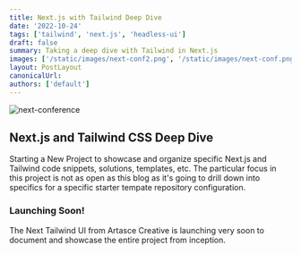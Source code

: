 ```yaml
---
title: Next.js with Tailwind Deep Dive
date: '2022-10-24'
tags: ['tailwind', 'next.js', 'headless-ui']
draft: false
summary: Taking a deep dive with Tailwind in Next.js
images: ['/static/images/next-conf2.png', '/static/images/next-conf.png']
layout: PostLayout
canonicalUrl:
authors: ['default']
---
```


![next-conference](/static/images/next-conf2.png)

## Next.js and Tailwind CSS Deep Dive

Starting a New Project to showcase and organize specific Next.js and Tailwind code snippets, solutions, templates, etc. The particular focus in this project is not as open as this blog as it's going to drill down into specifics for a specific starter tempate repository configuration.

### Launching Soon!

The Next Tailwind UI from Artasce Creative is launching very soon to document and showcase the entire project from inception.
